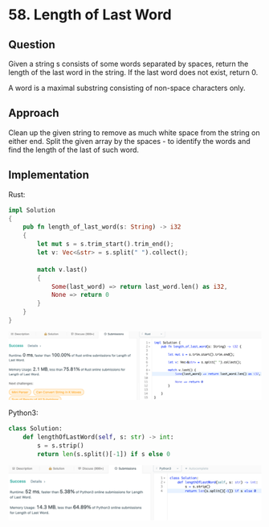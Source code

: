 # 58. Length of Last Word

## Question

Given a string s consists of some words separated by spaces, return the length of the last word in the string. If the last word does not exist, return 0.

A word is a maximal substring consisting of non-space characters only.

## Approach

Clean up the given string to remove as much white space from the string on either end. Split the given array by the spaces - to identify the words and find the length of the last of such word.

## Implementation

Rust:

```rust
impl Solution 
{
    pub fn length_of_last_word(s: String) -> i32 
    {
        let mut s = s.trim_start().trim_end();
        let v: Vec<&str> = s.split(" ").collect();
        
        match v.last() 
        {
            Some(last_word) => return last_word.len() as i32,
            None => return 0
        }
    }
}
```

![Acceptance-Test](resource/0058-Length-of-Last-Word-Rust.png)

Python3:

```python
class Solution:
    def lengthOfLastWord(self, s: str) -> int:
        s = s.strip()
        return len(s.split()[-1]) if s else 0
```

![Acceptance-Test](resource/0058-Length-of-Last-Word-Python3.png)
